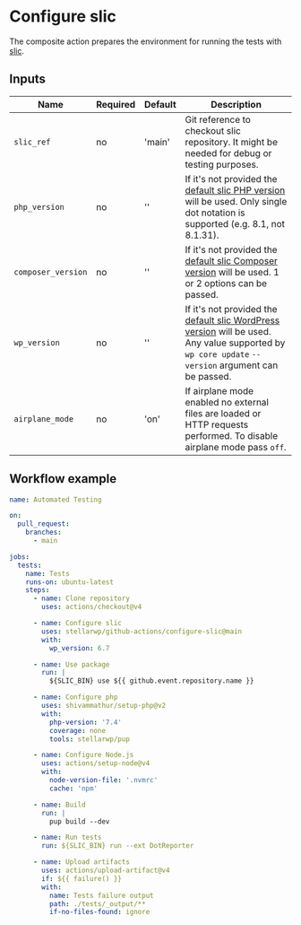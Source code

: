 # Configure slic

The composite action prepares the environment for running the tests with [slic](https://github.com/stellarwp/slic).

## Inputs

| Name               | Required | Default | Description                                                                                                                                                                                                                                                                                   |
|--------------------|----------|---------|-----------------------------------------------------------------------------------------------------------------------------------------------------------------------------------------------------------------------------------------------------------------------------------------------|
| `slic_ref`         | no       | 'main'  | Git reference to checkout slic repository. It might be needed for debug or testing purposes.                                                                                                                                                                                                  |
| `php_version`      | no       | ''      | If it's not provided the [default slic PHP version](https://github.com/stellarwp/slic/blob/f89dbeaa7af9b795ede5d43be0fea3f8d929fd4a/.env.slic#L50) will be used. Only single dot notation is supported (e.g. 8.1, not 8.1.31).                                                                |
| `composer_version` | no       | ''      | If it's not provided the [default slic Composer version](https://github.com/stellarwp/slic/blob/1bdf39f39a57f2228a80a7870880fbdaec53a66d/src/commands/composer.php#L48) will be used. 1 or 2 options can be passed.                                                                           |
| `wp_version`       | no       | ''      | If it's not provided the [default slic WordPress version](https://github.com/stellarwp/slic/blob/7e79022ce53adfcad514f09528fcb2d204b9e77b/.github/workflows/publish-wordpress-docker-image.yml#L19) will be used. Any value supported by `wp core update` `--version` argument can be passed. |
| `airplane_mode`    | no       | 'on'    | If airplane mode enabled no external files are loaded or HTTP requests performed. To disable airplane mode pass `off`.                                                                                                                                                                        |


## Workflow example

```yaml
name: Automated Testing

on:
  pull_request:
    branches:
      - main

jobs:
  tests:
    name: Tests
    runs-on: ubuntu-latest
    steps:
      - name: Clone repository
        uses: actions/checkout@v4

      - name: Configure slic
        uses: stellarwp/github-actions/configure-slic@main
        with:
          wp_version: 6.7

      - name: Use package
        run: |
          ${SLIC_BIN} use ${{ github.event.repository.name }}

      - name: Configure php
        uses: shivammathur/setup-php@v2
        with:
          php-version: '7.4'
          coverage: none
          tools: stellarwp/pup

      - name: Configure Node.js
        uses: actions/setup-node@v4
        with:
          node-version-file: '.nvmrc'
          cache: 'npm'

      - name: Build
        run: |
          pup build --dev

      - name: Run tests
        run: ${SLIC_BIN} run --ext DotReporter

      - name: Upload artifacts
        uses: actions/upload-artifact@v4
        if: ${{ failure() }}
        with:
          name: Tests failure output
          path: ./tests/_output/**
          if-no-files-found: ignore
```
